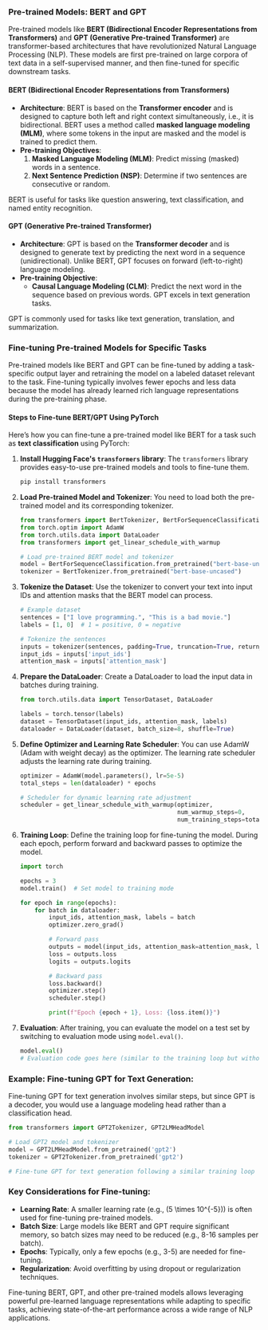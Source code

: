 ### **Pre-trained Models: BERT and GPT**

Pre-trained models like **BERT (Bidirectional Encoder Representations from Transformers)** and **GPT (Generative Pre-trained Transformer)** are transformer-based architectures that have revolutionized Natural Language Processing (NLP). These models are first pre-trained on large corpora of text data in a self-supervised manner, and then fine-tuned for specific downstream tasks.

#### **BERT (Bidirectional Encoder Representations from Transformers)**

- **Architecture**: BERT is based on the **Transformer encoder** and is designed to capture both left and right context simultaneously, i.e., it is bidirectional. BERT uses a method called **masked language modeling (MLM)**, where some tokens in the input are masked and the model is trained to predict them.
- **Pre-training Objectives**:
  1. **Masked Language Modeling (MLM)**: Predict missing (masked) words in a sentence.
  2. **Next Sentence Prediction (NSP)**: Determine if two sentences are consecutive or random.

BERT is useful for tasks like question answering, text classification, and named entity recognition.

#### **GPT (Generative Pre-trained Transformer)**

- **Architecture**: GPT is based on the **Transformer decoder** and is designed to generate text by predicting the next word in a sequence (unidirectional). Unlike BERT, GPT focuses on forward (left-to-right) language modeling.
- **Pre-training Objective**:
  - **Causal Language Modeling (CLM)**: Predict the next word in the sequence based on previous words. GPT excels in text generation tasks.
  
GPT is commonly used for tasks like text generation, translation, and summarization.

### **Fine-tuning Pre-trained Models for Specific Tasks**

Pre-trained models like BERT and GPT can be fine-tuned by adding a task-specific output layer and retraining the model on a labeled dataset relevant to the task. Fine-tuning typically involves fewer epochs and less data because the model has already learned rich language representations during the pre-training phase.

#### **Steps to Fine-tune BERT/GPT Using PyTorch**

Here’s how you can fine-tune a pre-trained model like BERT for a task such as **text classification** using PyTorch:

1. **Install Hugging Face's `transformers` library**:
   The `transformers` library provides easy-to-use pre-trained models and tools to fine-tune them.
   ```bash
   pip install transformers
   ```

2. **Load Pre-trained Model and Tokenizer**:
   You need to load both the pre-trained model and its corresponding tokenizer.

   ```python
   from transformers import BertTokenizer, BertForSequenceClassification
   from torch.optim import AdamW
   from torch.utils.data import DataLoader
   from transformers import get_linear_schedule_with_warmup

   # Load pre-trained BERT model and tokenizer
   model = BertForSequenceClassification.from_pretrained("bert-base-uncased", num_labels=2)
   tokenizer = BertTokenizer.from_pretrained("bert-base-uncased")
   ```

3. **Tokenize the Dataset**:
   Use the tokenizer to convert your text into input IDs and attention masks that the BERT model can process.

   ```python
   # Example dataset
   sentences = ["I love programming.", "This is a bad movie."]
   labels = [1, 0]  # 1 = positive, 0 = negative

   # Tokenize the sentences
   inputs = tokenizer(sentences, padding=True, truncation=True, return_tensors="pt")
   input_ids = inputs['input_ids']
   attention_mask = inputs['attention_mask']
   ```

4. **Prepare the DataLoader**:
   Create a DataLoader to load the input data in batches during training.

   ```python
   from torch.utils.data import TensorDataset, DataLoader

   labels = torch.tensor(labels)
   dataset = TensorDataset(input_ids, attention_mask, labels)
   dataloader = DataLoader(dataset, batch_size=8, shuffle=True)
   ```

5. **Define Optimizer and Learning Rate Scheduler**:
   You can use AdamW (Adam with weight decay) as the optimizer. The learning rate scheduler adjusts the learning rate during training.

   ```python
   optimizer = AdamW(model.parameters(), lr=5e-5)
   total_steps = len(dataloader) * epochs

   # Scheduler for dynamic learning rate adjustment
   scheduler = get_linear_schedule_with_warmup(optimizer, 
                                               num_warmup_steps=0, 
                                               num_training_steps=total_steps)
   ```

6. **Training Loop**:
   Define the training loop for fine-tuning the model. During each epoch, perform forward and backward passes to optimize the model.

   ```python
   import torch

   epochs = 3
   model.train()  # Set model to training mode

   for epoch in range(epochs):
       for batch in dataloader:
           input_ids, attention_mask, labels = batch
           optimizer.zero_grad()

           # Forward pass
           outputs = model(input_ids, attention_mask=attention_mask, labels=labels)
           loss = outputs.loss
           logits = outputs.logits

           # Backward pass
           loss.backward()
           optimizer.step()
           scheduler.step()

           print(f"Epoch {epoch + 1}, Loss: {loss.item()}")
   ```

7. **Evaluation**:
   After training, you can evaluate the model on a test set by switching to evaluation mode using `model.eval()`.

   ```python
   model.eval()
   # Evaluation code goes here (similar to the training loop but without backpropagation)
   ```

### **Example: Fine-tuning GPT for Text Generation**:
Fine-tuning GPT for text generation involves similar steps, but since GPT is a decoder, you would use a language modeling head rather than a classification head.

```python
from transformers import GPT2Tokenizer, GPT2LMHeadModel

# Load GPT2 model and tokenizer
model = GPT2LMHeadModel.from_pretrained('gpt2')
tokenizer = GPT2Tokenizer.from_pretrained('gpt2')

# Fine-tune GPT for text generation following a similar training loop
```

### **Key Considerations for Fine-tuning**:
- **Learning Rate**: A smaller learning rate (e.g., \(5 \times 10^{-5}\)) is often used for fine-tuning pre-trained models.
- **Batch Size**: Large models like BERT and GPT require significant memory, so batch sizes may need to be reduced (e.g., 8-16 samples per batch).
- **Epochs**: Typically, only a few epochs (e.g., 3-5) are needed for fine-tuning.
- **Regularization**: Avoid overfitting by using dropout or regularization techniques.

Fine-tuning BERT, GPT, and other pre-trained models allows leveraging powerful pre-learned language representations while adapting to specific tasks, achieving state-of-the-art performance across a wide range of NLP applications.